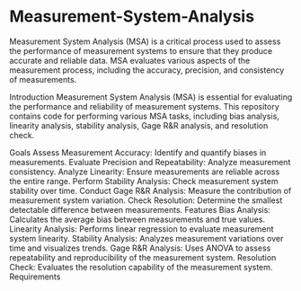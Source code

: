 # Measurement-System-Analysis
Measurement System Analysis (MSA) is a critical process used to assess the performance of measurement systems to ensure that they produce accurate and reliable data. MSA evaluates various aspects of the measurement process, including the accuracy, precision, and consistency of measurements. 

Introduction
Measurement System Analysis (MSA) is essential for evaluating the performance and reliability of measurement systems. This repository contains code for performing various MSA tasks, including bias analysis, linearity analysis, stability analysis, Gage R&R analysis, and resolution check.

Goals
Assess Measurement Accuracy: Identify and quantify biases in measurements.
Evaluate Precision and Repeatability: Analyze measurement consistency.
Analyze Linearity: Ensure measurements are reliable across the entire range.
Perform Stability Analysis: Check measurement system stability over time.
Conduct Gage R&R Analysis: Measure the contribution of measurement system variation.
Check Resolution: Determine the smallest detectable difference between measurements.
Features
Bias Analysis: Calculates the average bias between measurements and true values.
Linearity Analysis: Performs linear regression to evaluate measurement system linearity.
Stability Analysis: Analyzes measurement variations over time and visualizes trends.
Gage R&R Analysis: Uses ANOVA to assess repeatability and reproducibility of the measurement system.
Resolution Check: Evaluates the resolution capability of the measurement system.
Requirements
